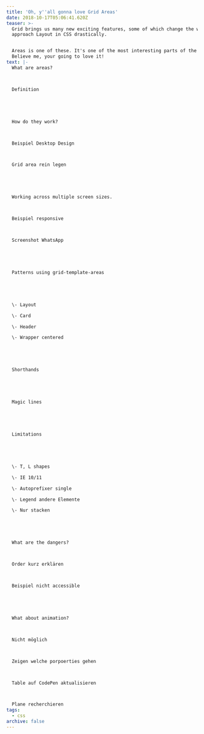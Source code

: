 ```yaml
---
title: 'Oh, y''all gonna love Grid Areas'
date: 2018-10-17T05:06:41.620Z
teaser: >-
  Grid brings us many new exciting features, some of which change the way we
  approach Layout in CSS drastically.


  Areas is one of these. It's one of the most interesting parts of the spec.
  Believe me, your going to love it!
text: |-
  What are areas?



  Definition





  How do they work?



  Beispiel Desktop Design



  Grid area rein legen





  Working across multiple screen sizes.



  Beispiel responsive



  Screenshot WhatsApp





  Patterns using grid-template-areas





  \- Layout

  \- Card

  \- Header

  \- Wrapper centered





  Shorthands





  Magic lines





  Limitations





  \- T, L shapes

  \- IE 10/11

  \- Autoprefixer single 

  \- Legend andere Elemente

  \- Nur stacken





  What are the dangers?



  Order kurz erklären



  Beispiel nicht accessible





  What about animation?



  Nicht möglich



  Zeigen welche porpoerties gehen



  Table auf CodePen aktualisieren



  Plane recherchieren
tags:
  - css
archive: false
---
```


